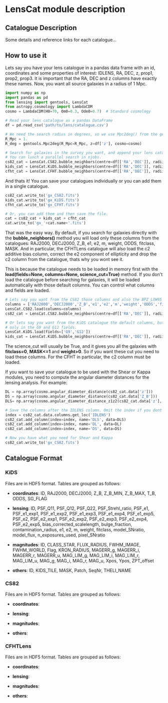 # LensCat module description

## Catalogue Description

Some details and reference links for each catalogue...


## How to use it
Lets say you have your lens catalogue in a pandas data frame with an id, coordinates and some properties of interest: IDLENS, RA, DEC, z, prop1, prop2, prop3. It is important that the RA, DEC and z columns have exactly these names.
Now, you want all source galaxies in a radius of 1 Mpc. 

```python
import numpy as np
import pandas as pd
from lensing import gentools, LensCat
from astropy.cosmology import LambdaCDM
cosmo = LambdaCDM(H0=70, Om0=0.3, Ode0=0.7)  # Standard cosmology

# Read your lens catalogue as a pandas DataFrame
df = pd.read_csv('path/to/lens/catalogue.csv')

# We need the search radius in degrees, so we use Mpc2deg() from the gentools module.
R_Mpc = 1.
R_deg = gentools.Mpc2deg(R_Mpc=R_Mpc, z=df['z'], cosmo=cosmo)

# Search for galaxies in the survey you want, and append your lens catalogue.
# You can lunch a parallel search in njobs.
cs82_cat = LensCat.CS82.bubble_neighbors(centre=df[['RA','DEC']], radii=R_deg, append_data=df, njobs=40)
kids_cat = LensCat.KiDS.bubble_neighbors(centre=df[['RA','DEC']], radii=R_deg, append_data=df, njobs=40)
cfht_cat = LensCat.CFHT.bubble_neighbors(centre=df[['RA','DEC']], radii=R_deg, append_data=df, njobs=40)
```

And thats it! You can save your catalogues individually or you can add them in a single catalogue.
```python
cs82_cat.write_to('gx_CS82.fits')
kids_cat.write_to('gx_KiDS.fits')
cfht_cat.write_to('gx_CFHT.fits')

# Or, you can add them and then save the file.
cat = cs82_cat + kids_cat + cfht_cat
cat.write_to('gx_'+cat.name+'.fits')
```

That was the easy way. By default, if you search for galaxies directly with the **bubble_neighbors()** method you will load only these columns from the catalogues: RAJ2000, DECJ2000, Z_B, e1, e2, m, weight, ODDS, fitclass, MASK. And in particular, the CFHTLens catalogue will also load the c2 additive bias column, correct the e2 component of ellipticity and drop the c2 column from the catalogue, thats why you wont see it.

This is because the catalogue needs to be loaded in memory first with the **load(fields=None, columns=None, science_cut=True)** method. If you don't load the catalogue before searching for galaxies, it will be loaded automatically with those default columns. You can control what columns and fields are loaded.
```python
# Lets say you want from the CS82 those columns and also the BPZ_LOW95
columns = ['RAJ2000','DECJ2000','Z_B','e1','e2','m','weight','ODDS','fitclass','MASK', 'BPZ_LOW95']
LensCat.CS82.load(columns=columns)
cs82_cat = LensCat.CS82.bubble_neighbors(centre=df[['RA','DEC']], radii=R_deg, append_data=df, njobs=40)

# Or lets say you want from the KiDS catalogue the default columns, but
# only in the G9 and G12 fields.
LensCat.KiDS.load(fields=['G9','G12'])
kids_cat = LensCat.KiDS.bubble_neighbors(centre=df[['RA','DEC']], radii=R_deg, append_data=df, njobs=40)
```

The science_cut will usually be True, and it gives you all the galaxies with **fitclass=0**, **MASK<=1** and **weight>0**. So if you want these cut you need to load these columns. For the CFHT in particular, the c2 column must be loaded.


If you want to save your catalogue to be used with the Shear or Kappa modules, you need to compute the angular diameter distances for the lensing analysis. For example:
```python
DL = np.array(cosmo.angular_diameter_distance(cs82_cat.data['z']))
DS = np.array(cosmo.angular_diameter_distance(cs82_cat.data['Z_B']))
DLS= np.array(cosmo.angular_diameter_distance_z1z2(cs82_cat.data['z'], cs82_cat.data['Z_B']))

# Save the columns after the IDLENS column. Omit the index if you dont care about the order
index = cs82_cat.data.columns.get_loc('IDLENS')
cs82_cat.add_column(index=index, name='DLS', data=DLS)
cs82_cat.add_column(index=index, name='DL', data=DL)
cs82_cat.add_column(index=index, name='DS', data=DS)

# Now you have what you need for Shear and Kappa
cs82_cat.write_to('gx_CS82.fits')
```

## Catalogue Format

### KiDS
Files are in HDF5 format. Tables are grouped as follows:

 - **coordinates**: ID, RAJ2000, DECJ2000, Z_B, Z_B_MIN, Z_B_MAX, T_B, ODDS, SG_FLAG

 - **lensing**:  ID, PSF_Q11, PSF_Q12, PSF_Q22, PSF_Strehl_ratio, PSF_e1, PSF_e1_exp1, PSF_e1_exp2, PSF_e1_exp3, PSF_e1_exp4, PSF_e1_exp5, PSF_e2, PSF_e2_exp1, PSF_e2_exp2, PSF_e2_exp3, PSF_e2_exp4, PSF_e2_exp5, bias_corrected_scalelength, bulge_fraction, contamination_radius, e1, e2, m, weight, fitclass, model_SNratio, model_flux, n_exposures_used, pixel_SNratio

 - **magnitudes**:  ID, CLASS_STAR, FLUX_RADIUS, FWHM_IMAGE, FWHM_WORLD, Flag, KRON_RADIUS, MAGERR_g, MAGERR_i, MAGERR_r, MAGERR_u, MAG_LIM_g, MAG_LIM_i, MAG_LIM_r, MAG_LIM_u, MAG_g, MAG_i, MAG_r, MAG_u, Xpos, Ypos, ZPT_offset

 - **others**: ID, KIDS_TILE, MASK, Patch, SeqNr, THELI_NAME

### CS82
Files are in HDF5 format. Tables are grouped as follows:

 - **coordinates**: 

 - **lensing**:  

 - **magnitudes**:  

 - **others**: 
 
### CFHTLens
Files are in HDF5 format. Tables are grouped as follows:

 - **coordinates**: 

 - **lensing**:  

 - **magnitudes**:  

 - **others**: 
